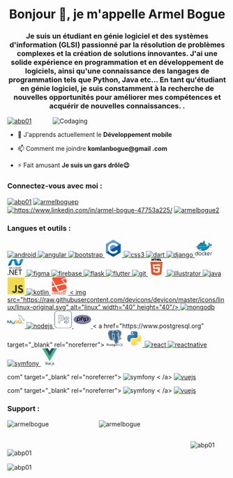 <h1 align="center">Bonjour 👋, je m'appelle Armel Bogue</h1>
<h3 align="center">Je suis un étudiant en génie logiciel et des systèmes d'information (GLSI) passionné par la résolution de problèmes complexes et la création de solutions innovantes. J'ai une solide expérience en programmation et en développement de logiciels, ainsi qu'une connaissance des langages de programmation tels que Python, Java etc... En tant qu'étudiant en génie logiciel, je suis constamment à la recherche de nouvelles opportunités pour améliorer mes compétences et acquérir de nouvelles connaissances. .</h3>

<img align="right" alt="Codaging" width="400" src="https://static.wixstatic.com/media/bbe642_62414e50bef34ce28db1afabf55f17ec~mv2.gif">

<p align="left"> <a href="https://github.com/ryo-ma/github-profile-trophy"><img src="https://github-profile- trophy.vercel.app/?username=abp01" alt="abp01" /></a> </p>

- 🌱 J'apprends actuellement le **Développement mobile**

- 📫 Comment me joindre **komlanbogue@gmail .com**

- ⚡ Fait amusant **Je suis un gars drôle😉**

<h3 align="left">Connectez-vous avec moi :</h3>
<p align="left">
<a href="https : //dev.to/abp01" target="blank"><img align="center" src="https://raw.githubusercontent.com/rahuldkjain/github-profile-readme-generator/master/src/images/ icônes/Social/devto.svg" alt="abp01" height="30" width="40" /></a>
<a href="https://twitter.com/armelboguep" target="blank"> <img align="center" src="https://raw.githubusercontent.com/rahuldkjain/github-profile-readme-generator/master/src/images/icons/Social/twitter.svg" alt="armelboguep" hauteur ="30" width="40" /></a>
<a href="https://linkedin.com/in/https://www.linkedin.com/in/armel-bogue-47753a225/" cible ="blank"><img align="center" src="https://raw.githubusercontent.com/rahuldkjain/github-profile-readme-generator/master/src/images/icons/Social/linked-in-alt .svg" alt="https://www.linkedin.com/in/armel-bogue-47753a225/" height="30" width="40" /></a>
<a href="https:// instagram.com/armelbogue2" target="blank"><img align="center" src="https://raw.githubusercontent.com/rahuldkjain/github-profile-readme-generator/master/src/images/icons/ Social/instagram.svg" alt="armelbogue2" height="30" width="40" /></a>
</p>

<h3 align="left">Langues et outils :</h3>
<p align="left"> <a href="https://developer.android.com" target="_blank" rel="noreferrer"> <img src="https://raw.githubusercontent.com/devicons /devicon/master/icons/android/android-original-wordmark.svg" alt="android" width="40" height="40"/> </a> <a href="https://angular.io " target="_blank" rel="noreferrer"> <img src="https://angular.io/assets/images/logos/angular/angular.svg" alt="angular" width="40" height=" 40"/> </a> <a href="https://getbootstrap.com" target="_blank" rel="noreferrer"> <img src="https://raw.githubusercontent.com/devicons/devicon /master/icons/bootstrap/bootstrap-plain-wordmark.svg" alt="bootstrap" width="40" height="40"/> </a> <a href="https://www.cprogramming.com /" target="_blank" rel="noreferrer"> <img src="https://raw.githubusercontent.com/devicons/devicon/master/icons/c/c-original.svg" alt="c" largeur ="40" height="40"/> </a> <a href="https://www.w3schools.com/css/" target="_blank" rel="noreferrer"> <img src="https ://raw.githubusercontent.com/devicons/devicon/master/icons/css3/css3-original-wordmark.svg" alt="css3" width="40" height="40"/> </a> <a href="https://dart.dev" target="_blank" rel="noreferrer"> <img src="https://www.vectorlogo.zone/logos/dartlang/dartlang-icon.svg" alt=" dart" width="40" height="40"/> </a> <a href="https://www.djangoproject.com/" target="_blank" rel="noreferrer"> <img src=" https://cdn.worldvectorlogo.com/logos/django.svg" alt="django" width="40" height="40"/> </a> <a href="https://www.docker. com/" target="_blank" rel="noreferrer"> <img src="https://raw.githubusercontent.com/devicons/devicon/master/icons/docker/docker-original-wordmark.svg" alt=" docker" width="40" height="40"/> </a> <a href="https://dotnet.microsoft.com/" target="_blank" rel="noreferrer"> <img src=" https://raw.githubusercontent.com/devicons/devicon/master/icons/dot-net/dot-net-original-wordmark.svg" alt="dotnet" width="40" height="40"/> </a> <a href="https://www.figma.com/" target="_blank" rel="noreferrer"> <img src="https://www.vectorlogo.zone/logos/figma/figma-icon.svg" alt="figma" width="40" height="40"/> </a> <a href= "https://firebase.google.com/" target="_blank" rel="noreferrer"> <img src="https://www.vectorlogo.zone/logos/firebase/firebase-icon.svg" alt= "firebase" width="40" height="40"/> </a> <a href="https://flask.palletsprojects.com/" target="_blank" rel="noreferrer"> <img src= "https://www.vectorlogo.zone/logos/pocoo_flask/pocoo_flask-icon.svg" alt="flask" width="40" height="40"/> </a> <a href="https:/ /flutter.dev" target="_blank" rel="noreferrer"> <img src="https://www.vectorlogo.zone/logos/flutterio/flutterio-icon.svg" alt="flutter" width="40 " height="40"/> </a> <a href="https://git-scm.com/" target="_blank" rel="noreferrer"> <img src="https://www. vectorlogo.zone/logos/git-scm/git-scm-icon.svg" alt="git" width="40" height="40"/> </a> <a href="https://www. w3.org/html/" target="_blank" rel="noreferrer"> <img src="https://raw.githubusercontent.com/devicons/devicon/master/icons/html5/html5-original-wordmark.svg " alt="html5" width="40" height="40"/> </a> <a href="https://www.adobe.com/in/products/illustrator.html" target="_blank" rel="noreferrer"> <img src="https://www.vectorlogo.zone/logos/adobe_illustrator/adobe_illustrator-icon.svg" alt="illustrator" width="40" height="40"/> </ a> <a href="https://www.java.com" target="_blank" rel="noreferrer"> <img src="https://raw.githubusercontent.com/devicons/devicon/master/icons /java/java-original.svg" alt="java" width="40" height="40"/> </a> <a href="https://developer.mozilla.org/en-US/docs /Web/JavaScript" target="_blank" rel="noreferrer"> <img src="https://raw.githubusercontent.com/devicons/devicon/master/icons/javascript/javascript-original.svg" alt="javascript" width="40" height="40"/> </a> <a href="https://kotlinlang.org" target="_blank" rel="noreferrer"> <img src ="https://www.vectorlogo.zone/logos/kotlinlang/kotlinlang-icon.svg" alt="kotlin" width="40" height="40"/> </a> <a href="https : //laravel.com/" target="_blank" rel="noreferrer"> <img src="https://raw.githubusercontent.com/devicons/devicon/master/icons/laravel/laravel-plain-wordmark.svg " alt="laravel" width="40" height="40"/> </a> <a href="https://www.linux.org/" target="_blank" rel="noreferrer"> < img src="https://raw.githubusercontent.com/devicons/devicon/master/icons/linux/linux-original.svg" alt="linux" width="40" height="40"/> </a > <a href="https://www.mongodb.com/" target="_blank" rel="noreferrer"> <img src="https://raw.githubusercontent.com/devicons/devicon/master/icons /mongodb/mongodb-original-wordmark.svg" alt="mongodb" width="40" height="40"/> </a> <a href="https://www.mysql.com/" target= "_blank" rel="noreferrer"> <img src="https://raw.githubusercontent.com/devicons/devicon/master/icons/mysql/mysql-original-wordmark.svg" alt="mysql" width=" 40" height="40"/> </a> <a href="https://nodejs.org" target="_blank" rel="noreferrer"> <img src="https://raw.githubusercontent. com/devicons/devicon/master/icons/nodejs/nodejs-original-wordmark.svg" alt="nodejs" width="40" height="40"/> </a> <a href="https:// www.photoshop.com/en" target="_blank" rel="noreferrer"> <img src="https://raw.githubusercontent.com/devicons/devicon/master/icons/photoshop/photoshop-line.svg" alt="photoshop" width="40" height="40"/> </a> <a href="https://www.php.net" target="_blank" rel="noreferrer"> <img src ="https://raw.githubusercontent.com/devicons/devicon/master/icons/php/php-original.svg" alt="php" width="40" height="40"/> </a> < a href="https://www.postgresql.org" target="_blank" rel="noreferrer"> <img src="https://raw.githubusercontent.com/devicons/devicon/master/icons/postgresql/postgresql-original-wordmark.svg" alt="postgresql" width="40" height="40"/> </a> <a href="https:// www.python.org" target="_blank" rel="noreferrer"> <img src="https://raw.githubusercontent.com/devicons/devicon/master/icons/python/python-original.svg" alt= "python" width="40" height="40"/> </a> <a href="https://reactjs.org/" target="_blank" rel="noreferrer"> <img src="https ://raw.githubusercontent.com/devicons/devicon/master/icons/react/react-original-wordmark.svg" alt="react" width="40" height="40"/> </a> <a href="https://reactnative.dev/" target="_blank" rel="noreferrer"> <img src="https://reactnative.dev/img/header_logo.svg" alt="reactnative" width=" 40" height="40"/> </a> <a href="https://symfony.com" target="_blank" rel="noreferrer"> <img src="https://symfony.com/ logos/symfony_black_03.svg" alt="symfony" width="40" height="40"/> </a> <a href="https://vuejs.org/" target="_blank" rel="noreferrer "> <img src="https://raw.githubusercontent.com/devicons/devicon/master/icons/vuejs/vuejs-original-wordmark.svg" alt="vuejs" width="40" height="40" /> </a> </p>com" target="_blank" rel="noreferrer"> <img src="https://symfony.com/logos/symfony_black_03.svg" alt="symfony" width="40" height="40"/> < /a> <a href="https://vuejs.org/" target="_blank" rel="noreferrer"> <img src="https://raw.githubusercontent.com/devicons/devicon/master/icons /vuejs/vuejs-original-wordmark.svg" alt="vuejs" width="40" height="40"/> </a> </p>com" target="_blank" rel="noreferrer"> <img src="https://symfony.com/logos/symfony_black_03.svg" alt="symfony" width="40" height="40"/> < /a> <a href="https://vuejs.org/" target="_blank" rel="noreferrer"> <img src="https://raw.githubusercontent.com/devicons/devicon/master/icons /vuejs/vuejs-original-wordmark.svg" alt="vuejs" width="40" height="40"/> </a> </p>

<h3 align="left">Support :</h3>
<p> <a href="https://www.buymeacoffee.com/armelbogue "> <img align="left" src="https://cdn .buymeacoffee.com/buttons/v2/default-white.png" height="50" width="210" alt="armelbogue " /></a> <a href="https://ko-fi.com /armelbogue "> <img align="left" src="https://cdn.ko-fi.com/cdn/kofi3.png?v=3" height="50" width="210" alt="armelbogue " /></a> </p><br><br>

<p><img align="left" src="https://github-readme-stats.vercel.app/api/top-langs?username=abp01&show_icons=true&locale=en&layout=compact" alt="abp01" /> </p>

<p> <img align="center" src="https://github-readme-stats.vercel.app/api?username=abp01&show_icons=true&locale=en" alt="abp01" /> </p>

<p><img align="center" src="https://github-readme-streak-stats.herokuapp.com/?user=abp01&" alt="abp01" /></p>
